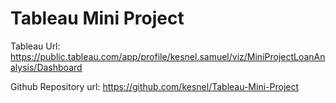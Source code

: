 # Tableau Mini Project

Tableau Url:
https://public.tableau.com/app/profile/kesnel.samuel/viz/MiniProjectLoanAnalysis/Dashboard

Github Repository url:
https://github.com/kesnel/Tableau-Mini-Project

